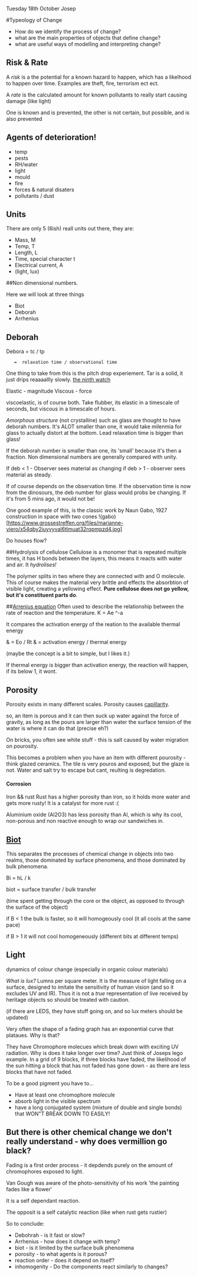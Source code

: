 Tuesday 18th October
Josep

#Typeology of Change

- How do we identify the process of change?
- what are the main properties of objects that define change?
- what are useful ways of modelling and interpreting change?

## Risk & Rate
A *risk* is a the potential for a known hazard to happen, which has a likelhood to happen over time. Examples are theft, fire, terrorism ect ect.

A *rate* is the calculated amount for known pollutants to really start causing damage (like light)

One is known and is prevented, the other is not certain, but possible, and is also prevented

## Agents of deterioration!
  * temp
  * pests
  * RH/water
  * light
  * mould
  * fire
  * forces & natural disaters
  * pollutants / dust


## Units
There are only 5 (6ish) reall units out there, they are:

* Mass, M
* Temp, T
* Length, L
* Time, special character t
* Electrical current, A
* (light, lux)

##Non dimensional numbers.

Here we will look at three things

* Biot
* Deborah
* Arrhenius

## Deborah

Debora = tc / tp

       =  relaxation time / observational time

One thing to take from this is the pitch drop experiement. Tar is a solid, it just drips reaaaallly slowly. [the ninth watch](http://www.thetenthwatch.com/feed/)

Elastic - magnitude
Viscous - force

viscoelastic, is of course both. Take flubber, its elastic in a timescale of seconds, but viscous in a timescale of hours.

*Amorphous structure* (not crystalline) such as glass are thought to have deborah numbers. It's ALOT smaller than one, it would take milenmia for glass to actually distort at the bottom. Lead relaxation time is bigger than glass!

If the deborah number is smaller than one, its 'small' because it's then a fraction. Non dimensional numbers are generally compared with unity.

If deb < 1 - Observer sees material as changing
if deb > 1 - observer sees material as steady.

If of course depends on the observation time. If the observation time is now from the dinosours, the deb number for glass would probs be changing. If it's from 5 mins ago, it would not be!

One good example of this, is the classic work by Naun Gabo, 1927 construction in space with two cones !(gabo)[https://www.grossestreffen.org/files/marianne-viero/x54qby2iuyvyval6tlmuat32rqpmpzd4.jpg]

Do houses flow?

##Hydrolysis of cellulose
Cellulose is a monomer that is repeated multiple times, it has H bonds between the layers, this means it reacts with water and air. It *hydrolises!*

The polymer splits in two where they are connected with and O molecule. This of course makes the material very brittle and effects the absorbtion of visible light, creating a yellowing effect. **Pure cellulose does not go yellow, but it's constituent parts do**.

##[Arrenius equation](https://en.wikipedia.org/wiki/Arrhenius_equation)
Often used to describe the relationship between the rate of reaction and the temperature.
K = Ae ^-a

It compares the activation energy of the reation to the available thermal energy

& = Eo / Rt
& = activation energy / thermal energy

(maybe the concept is a bit to simple, but I likes it.)

If thermal energy is bigger than activation energy, the reaction will happen, if its below 1, it wont.

## Porosity
Porosity exists in many different scales.
Porosity causes [capillarity](https://en.wikipedia.org/wiki/Capillary_action).

so, an item is porous and it can then suck up water against the force of gravity, as long as the pours are larger than water the surface tension of the water is where it can do that (precise eh?)

On bricks, you often see white stuff - this is salt caused by water migration on pourosity.

This becomes a problem when you have an item with different pourosity - think glazed ceramics. The tile is very pouros and exposed, but the glaze is not. Water and salt try to escape but cant, reulting is degredation.

#### Corrosion
Iron && rust
Rust has a higher porosity than iron, so it holds more water and gets more rusty! It is a catalyst for more rust :(

Aluminium oxide (Al2O3) has less porosity than Al, which is why its cool, non-porous and non reactive enough to wrap our sandwiches in.

## [Biot](https://en.wikipedia.org/wiki/Biot_number)
This separates the processes of chemical change in objects into two realms, those dominated by surface phenomena, and those dominated by bulk phenomena.

Bi = hL / k

biot = surface transfer / bulk transfer

(time spent getting through the core or the object, as opposed to through the surface of the object)

if B < 1 the bulk is faster, so it will homogeously cool (it all cools at the same pace)

if B > 1 it will not cool homogeneously (different bits at different temps)

## Light
dynamics of colour change (especially in organic colour materials)

*What is lux?*
Lumns per square meter. It is the measure of light falling on a surface, designed to imitate the sensitivity of human vision (and so it excludes UV and IR).
Thus it is not a *true* representation of live received by heritage objects so should be treated with caution.

(if there are LEDS, they have stuff going on, and so lux meters should be updated)

Very often the shape of a fading graph has an exponential curve that plataues. Why is that?

They have Chromophore molecues which break down with exciting UV radiation. Why is does it take longer over time? Just think of Joseps lego example. In a grid of 9 blocks, if three blocks have faded, the likelihood of the sun hitting a block that has not faded has gone down - as there are less blocks that have not faded.

To be a good pigment you have to...

* Have at least one chromophore molecule
* absorb light in the visible spectrum
* have a long conjugated system (mixture of double and single bonds) that WON"T BREAK DOWN TO EASILY!

But there is other chemical change we don't really understand - why does vermillion go black?
---
Fading is a first order process - it depdends purely on the amount of chromophores exposed to light.

Van Gough was aware of the photo-sensitivity of his work 'the painting fades like a flower'

It is a self dependant reaction.

The opposit is a self catalytic reaction (like when rust gets rustier)

So to conclude:

- Debohrah - is it fast or slow?
- Arrhenius - how does it change with temp?
- biot - is it limited by the surface bulk phenomena
- porosity - to what agents is it porous?
- reaction order - does it depend on itself?
- inhomogenity - Do the components react similarly to changes?

